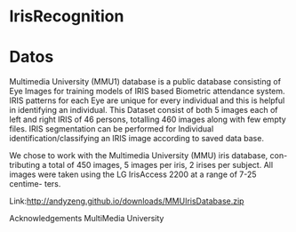 # IrisRecognition

# Datos
Multimedia University (MMU1) database is a public database consisting of Eye Images for training models of IRIS based Biometric attendance system. IRIS patterns for each Eye are unique for every individual and this is helpful in identifying an individual. This Dataset consist of both 5 images each of left and right IRIS of 46 persons, totalling 460 images along with few empty files. IRIS segmentation can be performed for Individual identification/classifying an IRIS image according to saved data base.

We chose to work with the Multimedia University (MMU) iris database, con- tributing a total of 450 images, 5 images per iris, 2 irises per subject. All images were taken using the LG IrisAccess 2200 at a range of 7-25 centime- ters.

Link:http://andyzeng.github.io/downloads/MMUIrisDatabase.zip

Acknowledgements
MultiMedia University

